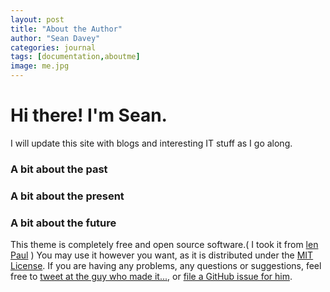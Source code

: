 ```yaml
---
layout: post
title: "About the Author"
author: "Sean Davey"
categories: journal
tags: [documentation,aboutme]
image: me.jpg
---
```


Hi there! I'm Sean. 
=======

I will update this site with blogs and interesting IT stuff as I go along.


### A bit about the past



### A bit about the present



### A bit about the future



This theme is completely free and open source software.( I took it from  [len Paul](https://github.com/LeNPaul) ) You may use it however you want, as it is distributed under the [MIT License](http://choosealicense.com/licenses/mit/). If you are having any problems, any questions or suggestions, feel free to [tweet at the guy who made it...](https://twitter.com/intent/tweet?text=My%question%about%Lagrange%is:%&amp;via=paululele), or [file a GitHub issue for him](https://github.com/lenpaul/lagrange/issues/new).
